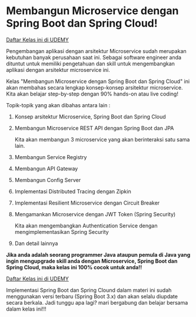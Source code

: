# Membangun Microservice dengan Spring Boot dan Spring Cloud!

[Daftar Kelas ini di UDEMY](https://www.udemy.com/course/draft/5667286/?referralCode=EE3E5863D67DF606E433)

Pengembangan aplikasi dengan arsitektur Microservice sudah merupakan kebutuhan banyak perusahaan saat ini. Sebagai software engineer anda dituntut untuk memiliki pengetahuan dan skill untuk mengembangkan aplikasi dengan arsitektur microservice ini.
 

Kelas "Membangun Microservice dengan Spring Boot dan Spring Cloud" ini akan membahas secara lengkap konsep-konsep arsitektur microservice. Kita akan belajar step-by-step dengan 90% hands-on atau live coding!

  
Topik-topik yang akan dibahas antara lain :
1.  Konsep arsitektur Microservice, Spring Boot dan Spring Cloud
    
2.  Membangun Microservice REST API dengan Spring Boot dan JPA
    
     Kita akan membangun 3 microservice yang akan berinteraksi satu sama lain.
    
3.  Membangun Service Registry
    
4.  Membangun API Gateway
    
5.  Membangun Config Server
    
6.  Implementasi Distributed Tracing dengan Zipkin
    
7.  Implementasi Resilient Microservice dengan Circuit Breaker
    
8.  Mengamankan Microservice dengan JWT Token (Spring Security)
    
     Kita akan mengembangkan Authentication Service dengan mengimplementasikan Spring Security
    
9.  Dan detail lainnya

    
**Jika anda adalah seorang programmer Java ataupun pemula di Java yang ingin mengupgrade skill anda dengan Microservice, Spring Boot dan Spring Cloud, maka kelas ini 100% cocok untuk anda!!**

[Daftar Kelas ini di UDEMY](https://www.udemy.com/course/draft/5667286/?referralCode=EE3E5863D67DF606E433)  

Implementasi Spring Boot dan Spring Clound dalam materi ini sudah menggunakan versi terbaru (Spring Boot 3.x) dan akan selalu diupdate secara berkala. Jadi tunggu apa lagi? mari bergabung dan belajar bersama dalam kelas ini!!!
